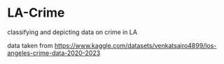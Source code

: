 # LA-Crime
classifying and depicting data on crime in LA 

data taken from https://www.kaggle.com/datasets/venkatsairo4899/los-angeles-crime-data-2020-2023 
